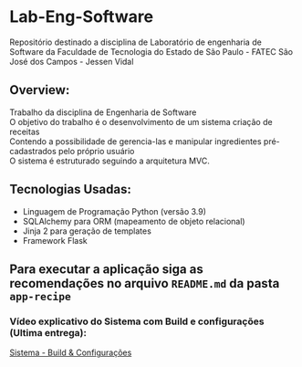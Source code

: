 # Lab-Eng-Software
Repositório destinado a disciplina de Laboratório de engenharia de Software da Faculdade de Tecnologia do Estado de São Paulo - FATEC São José dos Campos - Jessen Vidal

## Overview:
Trabalho da disciplina de Engenharia de Software   
O objetivo do trabalho é o desenvolvimento de um sistema criação de receitas  
Contendo a possibilidade de gerencia-las e manipular ingredientes pré-cadastrados pelo próprio usuário   
O sistema é estruturado seguindo a arquitetura MVC.

## Tecnologias Usadas:
- Linguagem de Programação Python (versão 3.9)
- SQLAlchemy para ORM (mapeamento de objeto relacional)
- Jinja 2 para geração de templates
- Framework Flask

## Para executar a aplicação siga as recomendações no arquivo `README.md` da pasta `app-recipe`

### Vídeo explicativo do Sistema com Build e configurações (Ultima entrega):
[Sistema - Build & Configurações](https://www.youtube.com/watch?v=dvlTRBLXBfo)
